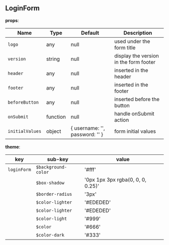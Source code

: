 ## LoginForm

**props**:

| Name                | Type     | Default                        | Description               |
|---------------------|----------|--------------------------------|---------------------------|
| `logo`              | any      | null                           | used under the form title |
| `version`           | string   | null                           | display the version in the form footer   |
| `header`            | any      | null                           | inserted in the header |
| `footer`            | any      | null                           | inserted in the footer |
| `beforeButton`      | any      | null                           | inserted before the button |
| `onSubmit`          | function | null                           | handle onSubmit action    |
| `initialValues`     | object   | { username: '', password: '' } | form initial values                 |

**theme**:

| key         | sub-key             | value                             |
|-------------|---------------------|-----------------------------------|
| `loginForm` | `$background-color` | '#fff'                            |
|             | `$box-shadow`       | '0px 1px 3px rgba(0, 0, 0, 0.25)' |
|             | `$border-radius`    | '3px'                             |
|             | `$color-lighter`    | '#EDEDED'                         |
|             | `$color-lighter`    | '#EDEDED'                         |
|             | `$color-light`      | '#999'                            |
|             | `$color`            | '#666'                            |
|             | `$color-dark`       | '#333'                            |
